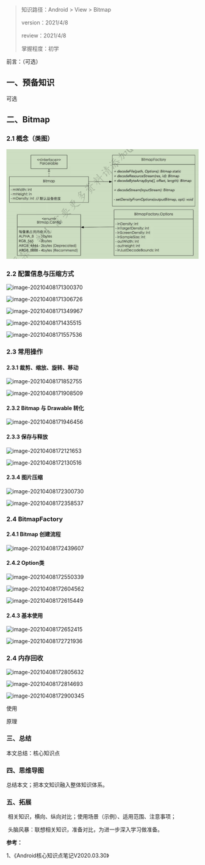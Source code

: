 > 知识路径：Android > View > Bitmap
>
> version：2021/4/8
>
> review：2021/4/8
>
> 掌握程度：初学



前言：（可选）

## 一、预备知识

可选

## 二、Bitmap

### 2.1 概念（类图）

![bitmap uml 图](images/image-20220615180446413.png)

### 2.2 配置信息与压缩方式

![image-20210408171300370](C:\Users\NJCS\AppData\Roaming\Typora\typora-user-images\image-20210408171300370.png)

![image-20210408171306726](C:\Users\NJCS\AppData\Roaming\Typora\typora-user-images\image-20210408171306726.png)

![image-20210408171349967](C:\Users\NJCS\AppData\Roaming\Typora\typora-user-images\image-20210408171349967.png)

![image-20210408171435515](C:\Users\NJCS\AppData\Roaming\Typora\typora-user-images\image-20210408171435515.png)

![image-20210408171557536](C:\Users\NJCS\AppData\Roaming\Typora\typora-user-images\image-20210408171557536.png)



### 2.3 常用操作

#### 2.3.1 裁剪、缩放、旋转、移动

![image-20210408171852755](C:\Users\NJCS\AppData\Roaming\Typora\typora-user-images\image-20210408171852755.png)

![image-20210408171908509](C:\Users\NJCS\AppData\Roaming\Typora\typora-user-images\image-20210408171908509.png)

#### 2.3.2 Bitmap 与 Drawable 转化

![image-20210408171946456](C:\Users\NJCS\AppData\Roaming\Typora\typora-user-images\image-20210408171946456.png)

#### 2.3.3 保存与释放

![image-20210408172121653](C:\Users\NJCS\AppData\Roaming\Typora\typora-user-images\image-20210408172121653.png)

![image-20210408172130516](C:\Users\NJCS\AppData\Roaming\Typora\typora-user-images\image-20210408172130516.png)

#### 2.3.4 图片压缩

![image-20210408172300730](C:\Users\NJCS\AppData\Roaming\Typora\typora-user-images\image-20210408172300730.png)

![image-20210408172358537](C:\Users\NJCS\AppData\Roaming\Typora\typora-user-images\image-20210408172358537.png)

### 2.4 BitmapFactory

#### 2.4.1 Bitmap 创建流程

![image-20210408172439607](C:\Users\NJCS\AppData\Roaming\Typora\typora-user-images\image-20210408172439607.png)

#### 2.4.2 Option类

![image-20210408172550339](C:\Users\NJCS\AppData\Roaming\Typora\typora-user-images\image-20210408172550339.png)

![image-20210408172604562](C:\Users\NJCS\AppData\Roaming\Typora\typora-user-images\image-20210408172604562.png)

![image-20210408172615449](C:\Users\NJCS\AppData\Roaming\Typora\typora-user-images\image-20210408172615449.png)

#### 2.4.3 基本使用

![image-20210408172652415](C:\Users\NJCS\AppData\Roaming\Typora\typora-user-images\image-20210408172652415.png)

![image-20210408172721936](C:\Users\NJCS\AppData\Roaming\Typora\typora-user-images\image-20210408172721936.png)

### 2.4 内存回收

![image-20210408172805632](C:\Users\NJCS\AppData\Roaming\Typora\typora-user-images\image-20210408172805632.png)

![image-20210408172814693](C:\Users\NJCS\AppData\Roaming\Typora\typora-user-images\image-20210408172814693.png)

![image-20210408172900345](C:\Users\NJCS\AppData\Roaming\Typora\typora-user-images\image-20210408172900345.png)









使用

原理

### 三、总结

本文总结：核心知识点

### 四、思维导图

总结本文；把本文知识融入整体知识体系。

### 五、拓展

​	相关知识，横向、纵向对比；使用场景（示例）、适用范围、注意事项；

​	头脑风暴：联想相关知识，准备对比，为进一步深入学习做准备。



**参考：**

1、《Android核心知识点笔记V2020.03.30》